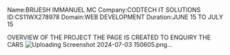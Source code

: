 Name:BRIJESH IMMANUEL MC
Company:CODTECH IT SOLUTIONS
ID:CS11WX278978
Domain:WEB DEVELOPMENT
Duration:JUNE 15 TO JULY 15

OVERVIEW OF THE PROJECT
THE PAGE IS CREATED TO ENQUIRY THE CARS
![Uploading Screenshot 2024-07-03 150605.png…]()
